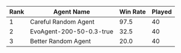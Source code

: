 | Rank | Agent Name | Win Rate | Played |
|------|------------|------|-------|
| 1 | Careful Random Agent | 97.5 | 40 |
| 2 | EvoAgent-200-50-0.3-true | 32.5 | 40 |
| 3 | Better Random Agent | 20.0 | 40 |